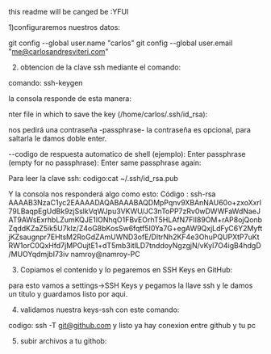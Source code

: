 this readme will be canged be :YFUI


1)configuraremos nuestros datos:

git config --global user.name "carlos"
git config --global user.email "me@carlosandresviteri.com"

2) obtencion de la clave ssh mediante el comando:

comando: ssh-keygen

la consola responde de esta manera:

nter file in which to save the key (/home/carlos/.ssh/id_rsa):

nos pedirá una contraseña -passphrase- la contraseña es opcional, para saltarla le damos doble enter.

--codigo de respuesta automatico de shell (ejemplo): 
Enter passphrase (empty for no passphrase):
Enter same passphrase again: 

Para leer la clave ssh:
codigo:cat ~/.ssh/id_rsa.pub

Y la consola nos responderá algo como esto:
Código :
ssh-rsa AAAAB3NzaC1yc2EAAAADAQABAAABAQDMpPqnv9XBAnNAU60o+zxoXxrl79LBaqpEgUdBk9zjSslkVqWJpu3VKWU/JC3nToPP7zRv0wDWWFaWdNaeJAT9AWsExrhbLZumKQJE1IONhqO1FBvEOrhT5HLAfN7FII89OM+rAP8ojQonbZqddKZaZ5ik5U7kIz/Z4oG8bKosSw6fqtf5I0Ya7G+egAW9QxjLdFyC6Y2MyftjKZsaugnpr7EHtsM2RoGdZAmUWND3ofE/DltrNh2KF4e3OhuPQUPXtP7uKtRW1orC0QxHfd7jMPOujtE1+dT5mb3itlLD7tnddoyNgzgjN/vKyl7O4igB4hdgD/MUOYqdmjbI73iv namroy@namroy-PC

3) Copiamos el contenido y lo pegaremos en SSH Keys en GitHub:

para esto vamos a settings->SSH Keys y pegamos la llave ssh y le damos un titulo  y guardamos listo por aqui.

4) validamos nuestra keys-ssh con este comando:

codigo: ssh -T git@github.com
y listo ya hay conexion entre github y tu pc

5) subir archivos a tu githob:


